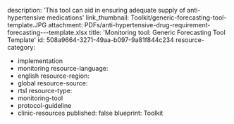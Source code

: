 description: 'This tool can aid in ensuring adequate supply of anti-hypertensive medications'
link_thumbnail: Toolkit/generic-forecasting-tool-template.JPG
attachment: PDFs/anti-hypertensive-drug-requirement-forecasting---template.xlsx
title: 'Monitoring tool: Generic Forecasting Tool Template'
id: 508a9664-3271-49aa-b097-9a81f844c234
resource-category:
  - implementation
  - monitoring
resource-language:
  - english
resource-region:
  - global
resource-source:
  - rtsl
resource-type:
  - monitoring-tool
  - protocol-guideline
  - clinic-resources
published: false
blueprint: Toolkit
